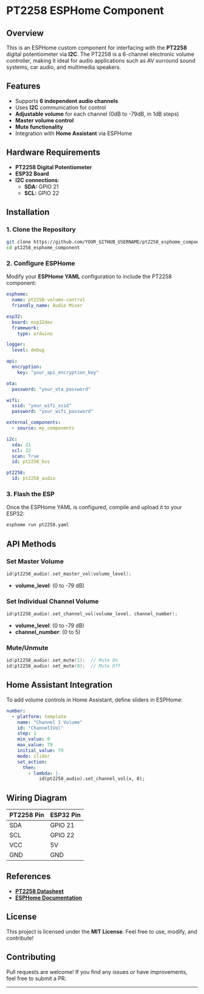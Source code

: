 # PT2258 ESPHome Component

## Overview

This is an ESPHome custom component for interfacing with the **PT2258** digital potentiometer via **I2C**. The PT2258 is a 6-channel electronic volume controller, making it ideal for audio applications such as AV surround sound systems, car audio, and multimedia speakers.

## Features

- Supports **6 independent audio channels**
- Uses **I2C** communication for control
- **Adjustable volume** for each channel (0dB to -79dB, in 1dB steps)
- **Master volume control**
- **Mute functionality**
- Integration with **Home Assistant** via ESPHome

## Hardware Requirements

- **PT2258 Digital Potentiometer**
- **ESP32 Board**
- **I2C connections**:
  - **SDA:** GPIO 21
  - **SCL:** GPIO 22

## Installation

### 1. Clone the Repository

```sh
git clone https://github.com/YOUR_GITHUB_USERNAME/pt2258_esphome_component.git
cd pt2258_esphome_component
```

### 2. Configure ESPHome

Modify your **ESPHome YAML** configuration to include the PT2258 component:

```yaml
esphome:
  name: pt2258-volume-control
  friendly_name: Audio Mixer  

esp32:
  board: esp32dev
  framework:
    type: arduino

logger:
  level: debug

api:
  encryption:
    key: "your_api_encryption_key"

ota:
  password: "your_ota_password"

wifi:
  ssid: "your_wifi_ssid"
  password: "your_wifi_password"

external_components:
  - source: my_components

i2c:
  sda: 21
  scl: 22
  scan: True
  id: pt2258_bus

pt2258:
  id: pt2258_audio
```

### 3. Flash the ESP

Once the ESPHome YAML is configured, compile and upload it to your ESP32:

```sh
esphome run pt2258.yaml
```

## API Methods

### Set Master Volume

```cpp
id(pt2258_audio).set_master_vol(volume_level);
```

- **volume\_level**: (0 to -79 dB)

### Set Individual Channel Volume

```cpp
id(pt2258_audio).set_channel_vol(volume_level, channel_number);
```

- **volume\_level**: (0 to -79 dB)
- **channel\_number**: (0 to 5)

### Mute/Unmute

```cpp
id(pt2258_audio).set_mute(1);  // Mute On
id(pt2258_audio).set_mute(0);  // Mute Off
```

## Home Assistant Integration

To add volume controls in Home Assistant, define sliders in ESPHome:

```yaml
number:
  - platform: template
    name: "Channel 1 Volume"
    id: "Channel1Vol"
    step: 1
    min_value: 0
    max_value: 79
    initial_value: 79
    mode: slider
    set_action:
      then:
        - lambda: |-
            id(pt2258_audio).set_channel_vol(x, 0);
```

## Wiring Diagram

| PT2258 Pin | ESP32 Pin |
| ---------- | --------- |
| SDA        | GPIO 21   |
| SCL        | GPIO 22   |
| VCC        | 5V        |
| GND        | GND       |

## References

- [**PT2258 Datasheet**]([https://download.mikroe.com/documents/datasheets/PT2258.pdf])
- [**ESPHome Documentation**](https://esphome.io)

## License

This project is licensed under the **MIT License**. Feel free to use, modify, and contribute!

## Contributing

Pull requests are welcome! If you find any issues or have improvements, feel free to submit a PR.

---

